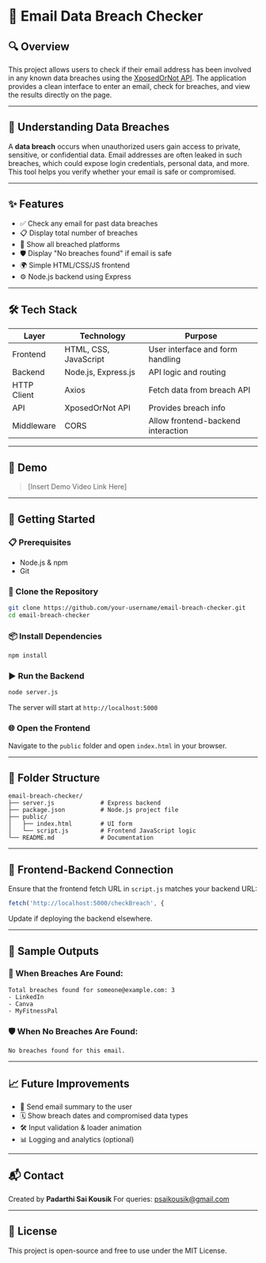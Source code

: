 # 📘 Email Data Breach Checker

## 🔍 Overview

This project allows users to check if their email address has been involved in any known data breaches using the [XposedOrNot API](https://xposedornot.com/). The application provides a clean interface to enter an email, check for breaches, and view the results directly on the page.

---

## 🧠 Understanding Data Breaches

A **data breach** occurs when unauthorized users gain access to private, sensitive, or confidential data. Email addresses are often leaked in such breaches, which could expose login credentials, personal data, and more. This tool helps you verify whether your email is safe or compromised.

---

## ✨ Features

* ✅ Check any email for past data breaches
* 📋 Display total number of breaches
* 📌 Show all breached platforms
* 🛡️ Display "No breaches found" if email is safe
* 🌍 Simple HTML/CSS/JS frontend
* ⚙️ Node.js backend using Express

---

## 🛠 Tech Stack

| Layer       | Technology            | Purpose                            |
| ----------- | --------------------- | ---------------------------------- |
| Frontend    | HTML, CSS, JavaScript | User interface and form handling   |
| Backend     | Node.js, Express.js   | API logic and routing              |
| HTTP Client | Axios                 | Fetch data from breach API         |
| API         | XposedOrNot API       | Provides breach info               |
| Middleware  | CORS                  | Allow frontend-backend interaction |

---

## 🎥 Demo

> \[Insert Demo Video Link Here]

---

## 🚀 Getting Started

### 📋 Prerequisites

* Node.js & npm
* Git

### 📁 Clone the Repository

```bash
git clone https://github.com/your-username/email-breach-checker.git
cd email-breach-checker
```

### 📦 Install Dependencies

```bash
npm install
```

### ▶️ Run the Backend

```bash
node server.js
```

The server will start at `http://localhost:5000`

### 🌐 Open the Frontend

Navigate to the `public` folder and open `index.html` in your browser.

---

## 🧾 Folder Structure

```
email-breach-checker/
├── server.js             # Express backend
├── package.json          # Node.js project file
├── public/
│   ├── index.html        # UI form
│   └── script.js         # Frontend JavaScript logic
└── README.md             # Documentation
```

---

## 🔌 Frontend-Backend Connection

Ensure that the frontend fetch URL in `script.js` matches your backend URL:

```js
fetch('http://localhost:5000/checkBreach', {
```

Update if deploying the backend elsewhere.

---

## 🧪 Sample Outputs

### 📍 When Breaches Are Found:

```
Total breaches found for someone@example.com: 3
- LinkedIn
- Canva
- MyFitnessPal
```

### 🛡️ When No Breaches Are Found:

```
No breaches found for this email.
```

---

## 📈 Future Improvements

* 📧 Send email summary to the user
* 🗓 Show breach dates and compromised data types
* 🛠 Input validation & loader animation
* 📊 Logging and analytics (optional)

---

## 📬 Contact

Created by **Padarthi Sai Kousik**
For queries: [psaikousik@gmail.com](mailto:psaikousik@gmail.com)

---

## 📄 License

This project is open-source and free to use under the MIT License.
